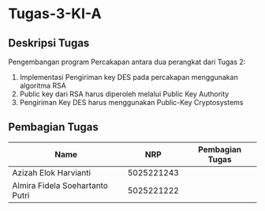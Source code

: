 # Tugas-3-KI-A



## Deskripsi Tugas
Pengembangan program Percakapan antara dua perangkat dari Tugas 2:
1. Implementasi Pengiriman key DES pada percakapan menggunakan algoritma RSA
2. Public key dari RSA harus diperoleh melalui Public Key Authority
3. Pengiriman Key DES harus menggunakan Public-Key Cryptosystems

## Pembagian Tugas
| Name           | NRP        | Pembagian Tugas   |
| ---            | ---        | ----------|
| Azizah Elok Harvianti | 5025221243 |  |
| Almira Fidela Soehartanto Putri | 5025221222|  |
